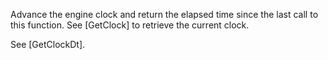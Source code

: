 Advance the engine clock and return the elapsed time since the last call to this function. See [GetClock] to retrieve the current clock.

See [GetClockDt].